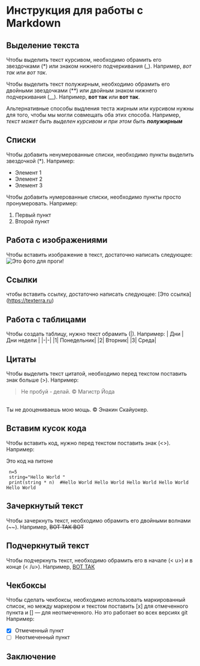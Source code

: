 # Инструкция для работы с Markdown

## Выделение текста 

Чтобы выделить текст курсивом, необходимо обрамить его звездочками (*) или знаком нижнего подчеркивания (_). Например, *вот так* или _вот так_.

Чтобы выделить текст полужирным, необходимо обрамить его двойными звездочками (**) или двойным знаком нижнего подчеркивания (__). Например, **вот так** или __вот так__.

Альтернативные способы выдления теста жирным или курсивом нужны для того, чтобы мы могли совмещать оба этих способа. Например, _текст может быть выделен курсивом и при этом быть **полужирным**_


## Списки 

Чтобы добавить ненумерованные списки, необходимо пункты выделить звездочкой (*). Например:
* Элемент 1 
* Элемент 2
* Элемент 3

Чтобы добавить нумерованные списки, необходимо пункты просто пронумеровать. Например:
1. Первый пункт
2. Второй пункт

## Работа с изображениями

Чтобы вставить изображение в текст, достаточно написать следующее:
![Это фото для проги!](picture.png)


## Ссылки

чтобы вставить ссылку, достаточно написать следующее:
\[Это ссылка](https://texterra.ru)

## Работа с таблицами 
Чтобы создать таблицу, нужно текст обрамить (|). Например:
| Дни | Дни недели |
|-|-|
|1| Понедельник|
|2| Вторник|
|3| Среда|


## Цитаты 

Чтобы выделить текст цитатой, необходимо перед текстом поставить знак больше (>). Например:
>Не пробуй - делай.
© Магистр Йода
<br>
Ты не дооцениваешь мою мощь. 
© Энакин Скайуокер.

## Вставим кусок кода
Чтобы вставить код, нужно перед текстом поставить знак (<>). Например:
<p> Это код на питоне </p>
<pre><code> n=5
 string="Hello World "
 print(string * n)  #Hello World Hello World Hello World Hello World Hello World </code></pre>

## Зачеркнутый текст
 
 Чтобы зачеркнуть текст, необходимо обрамить его двойными волнами (~~). Например, ~~ВОТ ТАК ВОТ~~

## Подчеркнутый текст 

Чтобы подчеркнуть текст, необходимо обрамить его в начале (< u>) и в конце (< /u>)\. Например, <u> ВОТ ТАК </u>

## Чекбоксы

Чтобы сделать чекбоксы, необходимо использовать маркированный список, но между маркером и текстом поставить [x] для отмеченного пункта и [] — для неотмеченного. Но это работает во всех версиях git Например:
- [X] Отмеченный пункт
- [ ] Неотмеченный пункт

## Заключение